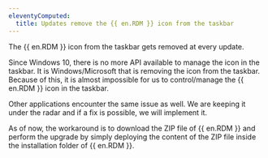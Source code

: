 ```yaml
---
eleventyComputed:
  title: Updates remove the {{ en.RDM }} icon from the taskbar
---
```

The {{ en.RDM }} icon from the taskbar gets removed at every update.  

Since Windows 10, there is no more API available to manage the icon in the taskbar. It is Windows/Microsoft that is removing the icon from the taskbar. Because of this, it is almost impossible for us to control/manage the {{ en.RDM }} icon in the taskbar.  

Other applications encounter the same issue as well. We are keeping it under the radar and if a fix is possible, we will implement it.  

As of now, the workaround is to download the ZIP file of {{ en.RDM }} and perform the upgrade by simply deploying the content of the ZIP file inside the installation folder of {{ en.RDM }}.
